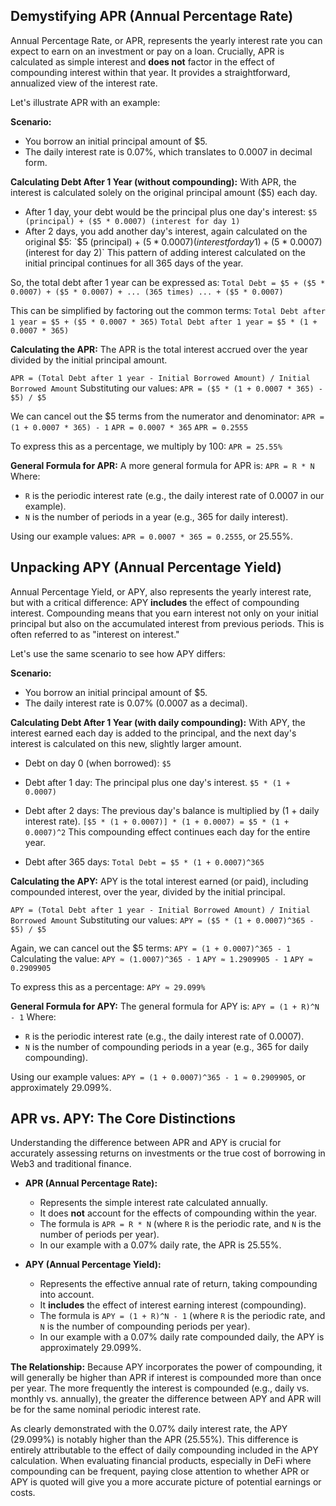 ## Demystifying APR (Annual Percentage Rate)

Annual Percentage Rate, or APR, represents the yearly interest rate you can expect to earn on an investment or pay on a loan. Crucially, APR is calculated as simple interest and **does not** factor in the effect of compounding interest within that year. It provides a straightforward, annualized view of the interest rate.

Let's illustrate APR with an example:

**Scenario:**
*   You borrow an initial principal amount of $5.
*   The daily interest rate is 0.07%, which translates to 0.0007 in decimal form.

**Calculating Debt After 1 Year (without compounding):**
With APR, the interest is calculated solely on the original principal amount ($5) each day.

*   After 1 day, your debt would be the principal plus one day's interest:
    `$5 (principal) + ($5 * 0.0007) (interest for day 1)`
*   After 2 days, you add another day's interest, again calculated on the original $5:
    `$5 (principal) + ($5 * 0.0007) (interest for day 1) + ($5 * 0.0007) (interest for day 2)`
This pattern of adding interest calculated on the initial principal continues for all 365 days of the year.

So, the total debt after 1 year can be expressed as:
`Total Debt = $5 + ($5 * 0.0007) + ($5 * 0.0007) + ... (365 times) ... + ($5 * 0.0007)`

This can be simplified by factoring out the common terms:
`Total Debt after 1 year = $5 + ($5 * 0.0007 * 365)`
`Total Debt after 1 year = $5 * (1 + 0.0007 * 365)`

**Calculating the APR:**
The APR is the total interest accrued over the year divided by the initial principal amount.

`APR = (Total Debt after 1 year - Initial Borrowed Amount) / Initial Borrowed Amount`
Substituting our values:
`APR = ($5 * (1 + 0.0007 * 365) - $5) / $5`

We can cancel out the $5 terms from the numerator and denominator:
`APR = (1 + 0.0007 * 365) - 1`
`APR = 0.0007 * 365`
`APR = 0.2555`

To express this as a percentage, we multiply by 100:
`APR = 25.55%`

**General Formula for APR:**
A more general formula for APR is:
`APR = R * N`
Where:
*   `R` is the periodic interest rate (e.g., the daily interest rate of 0.0007 in our example).
*   `N` is the number of periods in a year (e.g., 365 for daily interest).

Using our example values:
`APR = 0.0007 * 365 = 0.2555`, or 25.55%.

## Unpacking APY (Annual Percentage Yield)

Annual Percentage Yield, or APY, also represents the yearly interest rate, but with a critical difference: APY **includes** the effect of compounding interest. Compounding means that you earn interest not only on your initial principal but also on the accumulated interest from previous periods. This is often referred to as "interest on interest."

Let's use the same scenario to see how APY differs:

**Scenario:**
*   You borrow an initial principal amount of $5.
*   The daily interest rate is 0.07% (0.0007 as a decimal).

**Calculating Debt After 1 Year (with daily compounding):**
With APY, the interest earned each day is added to the principal, and the next day's interest is calculated on this new, slightly larger amount.

*   Debt on day 0 (when borrowed): `$5`
*   Debt after 1 day: The principal plus one day's interest.
    `$5 * (1 + 0.0007)`
*   Debt after 2 days: The previous day's balance is multiplied by (1 + daily interest rate).
    `[$5 * (1 + 0.0007)] * (1 + 0.0007) = $5 * (1 + 0.0007)^2`
This compounding effect continues each day for the entire year.

*   Debt after 365 days:
    `Total Debt = $5 * (1 + 0.0007)^365`

**Calculating the APY:**
APY is the total interest earned (or paid), including compounded interest, over the year, divided by the initial principal.

`APY = (Total Debt after 1 year - Initial Borrowed Amount) / Initial Borrowed Amount`
Substituting our values:
`APY = ($5 * (1 + 0.0007)^365 - $5) / $5`

Again, we can cancel out the $5 terms:
`APY = (1 + 0.0007)^365 - 1`
Calculating the value:
`APY ≈ (1.0007)^365 - 1`
`APY ≈ 1.2909905 - 1`
`APY ≈ 0.2909905`

To express this as a percentage:
`APY ≈ 29.099%`

**General Formula for APY:**
The general formula for APY is:
`APY = (1 + R)^N - 1`
Where:
*   `R` is the periodic interest rate (e.g., the daily interest rate of 0.0007).
*   `N` is the number of compounding periods in a year (e.g., 365 for daily compounding).

Using our example values:
`APY = (1 + 0.0007)^365 - 1 ≈ 0.2909905`, or approximately 29.099%.

## APR vs. APY: The Core Distinctions

Understanding the difference between APR and APY is crucial for accurately assessing returns on investments or the true cost of borrowing in Web3 and traditional finance.

*   **APR (Annual Percentage Rate):**
    *   Represents the simple interest rate calculated annually.
    *   It does **not** account for the effects of compounding within the year.
    *   The formula is `APR = R * N` (where `R` is the periodic rate, and `N` is the number of periods per year).
    *   In our example with a 0.07% daily rate, the APR is 25.55%.

*   **APY (Annual Percentage Yield):**
    *   Represents the effective annual rate of return, taking compounding into account.
    *   It **includes** the effect of interest earning interest (compounding).
    *   The formula is `APY = (1 + R)^N - 1` (where `R` is the periodic rate, and `N` is the number of compounding periods per year).
    *   In our example with a 0.07% daily rate compounded daily, the APY is approximately 29.099%.

**The Relationship:**
Because APY incorporates the power of compounding, it will generally be higher than APR if interest is compounded more than once per year. The more frequently the interest is compounded (e.g., daily vs. monthly vs. annually), the greater the difference between APY and APR will be for the same nominal periodic interest rate.

As clearly demonstrated with the 0.07% daily interest rate, the APY (29.099%) is notably higher than the APR (25.55%). This difference is entirely attributable to the effect of daily compounding included in the APY calculation. When evaluating financial products, especially in DeFi where compounding can be frequent, paying close attention to whether APR or APY is quoted will give you a more accurate picture of potential earnings or costs.